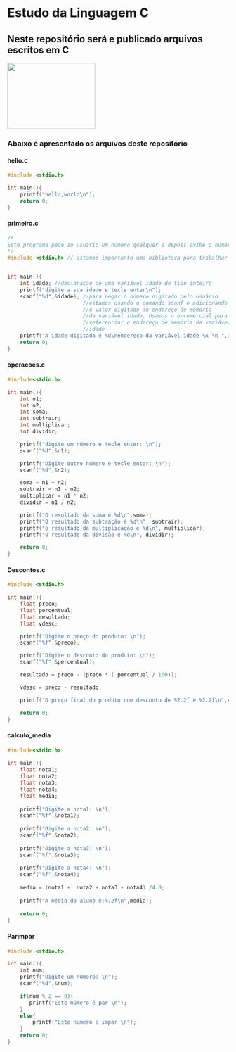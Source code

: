 # Estudo da Linguagem C
## Neste repositório será e publicado arquivos escritos em C

<img src="https://codigo35.com/wp-content/uploads/2023/09/695px-C_Programming_Language.svg_.png" height="150" width="200">

### Abaixo é apresentado os arquivos deste repositório

#### hello.c

```c
#include <stdio.h>

int main(){
    printf("hello,world\n");
    return 0;
}
```
#### primeiro.c

```c
/*
Este programa pede ao usuário um número qualquer e depois exibe o número na tela
*/
#include <stdio.h> // estamos importanto uma biblioteca para trabalhar com entrada e saida de dados


int main(){
    int idade; //declaração de uma variável idade do tipo inteiro
    printf("digite a sua idade e tecle enter\n");
    scanf("%d",&idade); //para pegar o número digitado pelo usuário
                        //estamos usando o comando scanf e adicionando
                        //o valor digitado ao endereço de memória 
                        //da variável idade. Usamos o e-comercial para 
                        //referenciar o endereço de memória da variável
                        //idade
    printf("A idade digitada é %d\nendereço da variável idade %x \n ",idade, &idade);
    return 0;                    
}
```
#### operacoes.c

```c
#include<stdio.h>

int main(){
    int n1;
    int n2;
    int soma;
    int subtrair;
    int multiplicar;
    int dividir;

    printf("digite um número e tecle enter: \n");
    scanf("%d",&n1);

    printf("Digite outro número e tecle enter: \n");
    scanf("%d",&n2);

    soma = n1 + n2;
    subtrair = n1 - n2;
    multiplicar = n1 * n2;
    dividir = n1 / n2;

    printf("O resultado da soma é %d\n",soma);
    printf("O resultado da subtração é %d\n", subtrair);
    printf("o resultado da multiplicação é %d\n", multiplicar);
    printf("O resultado da divisão é %d\n", dividir);

    return 0;
}
```
#### Descontos.c

```c
#include <stdio.h>

int main(){
    float preco;
    float percentual;
    float resultado;
    float vdesc;

    printf("Digite o preço do produto: \n");
    scanf("%f",&preco);

    printf("Digite o desconto do produto: \n");
    scanf("%f",&percentual);

    resultado = preco - (preco * ( percentual / 100));

    vdesc = preco - resultado;

    printf("O preço final do produto com desconto de %2.2f é %2.2f\n",vdesc,resultado);

    return 0;
}
```

#### calculo_media

```c
#include<stdio.h>
 
int main(){
    float nota1;
    float nota2;
    float nota3;
    float nota4;
    float media;
 
    printf("Digite a nota1: \n");
    scanf("%f",&nota1);
 
    printf("Digite a nota2: \n");
    scanf("%f",&nota2);
 
    printf("Digite a nota3: \n");
    scanf("%f",&nota3);
 
    printf("Digite a nota4: \n");
    scanf("%f",&nota4);
 
    media = (nota1 +  nota2 + nota3 + nota4) /4.0;
 
    printf("A média do aluno é:%.2f\n",media);
 
    return 0;
}
```
#### Parimpar

```c
#include <stdio.h>

int main(){
    int num;
    printf("Digite um número: \n");
    scanf("%d",&num);

    if(num % 2 == 0){
       printf("Este número é par \n");    
    }
    else{
        printf("Este número é impar \n");
    }
    return 0;
}    
```



































































































































































































































































































